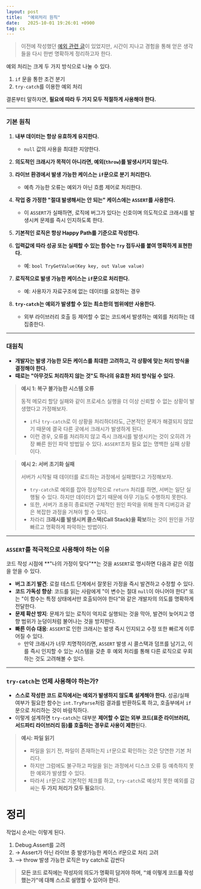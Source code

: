 ```yaml
---
layout: post
title:  "예외처리 원칙"
date:   2025-10-01 19:26:01 +0900
tag: cs
---
```


> 이전에 작성했던 [예외 관련 글](https://eeeuns.github.io/2021/12/25/exception/)이 있었지만, 시간이 지나고  경험을 통해 얻은 생각들을 다시 한번 명확하게 정리하고자 한다.

예외 처리는 크게 두 가지 방식으로 나눌 수 있다.

1.  `if` 문을 통한 조건 분기
2.  `try-catch`를 이용한 예외 처리

결론부터 말하자면, **필요에 따라 두 가지 모두 적절하게 사용해야 한다.**

---

### 기본 원칙

1.  **내부 데이터는 항상 유효하게 유지한다.**
    - `null` 값의 사용을 최대한 지양한다.

2.  **의도적인 크래시가 목적이 아니라면, 예외(`throw`)를 발생시키지 않는다.**

3.  **라이브 환경에서 발생 가능한 케이스는 `if`문으로 분기 처리한다.**
    - 예측 가능한 오류는 예외가 아닌 흐름 제어로 처리한다.

4.  **작업 중 가정한 "절대 발생해서는 안 되는" 케이스에는 `ASSERT`를 사용한다.**
    - 이 `ASSERT`가 실패하면, 로직에 버그가 있다는 신호이며 의도적으로 크래시를 발생시켜 문제를 즉시 인지하도록 한다.

5.  **기본적인 로직은 항상 Happy Path를 기준으로 작성한다.**

6.  **입력값에 따라 성공 또는 실패할 수 있는 함수는 `Try` 접두사를 붙여 명확하게 표현한다.**
    - 예: `bool TryGetValue(Key key, out Value value)`

7.  **로직적으로 발생 가능한 케이스는 `if`문으로 처리한다.**
    - 예: 사용자가 자료구조에 없는 데이터를 요청하는 경우

8.  **`try-catch`는 예외가 발생할 수 있는 최소한의 범위에만 사용한다.**
    - 외부 라이브러리 호출 등 제어할 수 없는 코드에서 발생하는 예외를 처리하는 데 집중한다.

---

### 대원칙

- **개발자는 발생 가능한 모든 케이스를 최대한 고려하고, 각 상황에 맞는 처리 방식을 결정해야 한다.**
- **때로는 "아무것도 처리하지 않는 것"도 하나의 유효한 처리 방식일 수 있다.**

> **예시 1: 복구 불가능한 시스템 오류**
>
> 동적 메모리 할당 실패와 같이 프로세스 실행을 더 이상 신뢰할 수 없는 상황이 발생했다고 가정해보자.
>
> - `if`나 `try-catch`로 이 상황을 처리하더라도, 근본적인 문제가 해결되지 않았기 때문에 결국 다른 곳에서 크래시가 발생하게 된다.
> - 이런 경우, 오류를 처리하지 않고 즉시 크래시를 발생시키는 것이 오히려 가장 빠른 원인 파악 방법일 수 있다. `ASSERT`조차 필요 없는 명백한 실패 상황이다.

> **예시 2: 서버 초기화 실패**
>
> 서버가 시작될 때 데이터를 로드하는 과정에서 실패했다고 가정해보자.
>
> - `try-catch`로 예외를 잡아 정상적으로 `return` 처리를 하면, 서버는 일단 실행될 수 있다. 하지만 데이터가 없기 때문에 아무 기능도 수행하지 못한다.
> - 또한, 서버가 조용히 종료되면 구체적인 원인 파악을 위해 원격 디버깅과 같은 복잡한 과정을 거쳐야 할 수 있다.
> - 차라리 **크래시를 발생시켜 콜스택(Call Stack)을 확보**하는 것이 원인을 가장 빠르고 명확하게 파악하는 방법이다.

---

### `ASSERT`를 적극적으로 사용해야 하는 이유

코드 작성 시점에 **"나의 가정이 맞다"**는 것을 `ASSERT`로 명시하면 다음과 같은 이점을 얻을 수 있다.

-   **버그 조기 발견**: 로컬 테스트 단계에서 잘못된 가정을 즉시 발견하고 수정할 수 있다.
-   **코드 가독성 향상**: 코드를 읽는 사람에게 "이 변수는 절대 `null`이 아니어야 한다" 또는 "이 함수는 특정 상태에서만 호출되어야 한다"와 같은 개발자의 의도를 명확하게 전달한다.
-   **문제 확산 방지**: 문제가 있는 로직이 억지로 실행되는 것을 막아, 발견이 늦어지고 영향 범위가 눈덩이처럼 불어나는 것을 방지한다.
-   **빠른 이슈 대응**: `ASSERT`로 인한 크래시는 발생 즉시 인지되고 수정 또한 빠르게 이루어질 수 있다.
    -   만약 크래시가 너무 치명적이라면, `ASSERT` 발생 시 콜스택과 덤프를 남기고, 이를 즉시 인지할 수 있는 시스템을 갖춘 후 예외 처리를 통해 다른 로직으로 우회하는 것도 고려해볼 수 있다.

---

### `try-catch`는 언제 사용해야 하는가?

-   **스스로 작성한 코드 로직에서는 예외가 발생하지 않도록 설계해야 한다.** 성공/실패 여부가 필요한 함수는 `int.TryParse`처럼 결과를 반환하도록 하고, 호출부에서 `if`문으로 처리하는 것이 바람직하다.
-   이렇게 설계하면 `try-catch`는 대부분 **제어할 수 없는 외부 코드(표준 라이브러리, 서드파티 라이브러리 등)를 호출하는 경우로 사용이 제한**된다.

> **예시: 파일 읽기**
>
> -   파일을 읽기 전, 파일이 존재하는지 `if`문으로 확인하는 것은 당연한 기본 처리다.
> -   하지만 그럼에도 불구하고 파일을 읽는 과정에서 디스크 오류 등 예측하지 못한 예외가 발생할 수 있다.
> -   따라서 `if`문으로 기본적인 체크를 하고, `try-catch`로 예상치 못한 예외를 감싸는 **두 가지 처리가 모두 필요**하다.


# 정리

작업시 순서는 이렇게 된다.


1. Debug.Assert를 고려
2.  -> Assert가 아닌 라이브 중 발생가능한 케이스 if문으로 처리 고려
3.  --> throw 발생 가능한 로직은 try catch로 감싼다



> **모든 코드 로직에는 작성자의 의도가 명확히 담겨야 하며, "왜 이렇게 코드를 작성했는가"에 대해 스스로 설명할 수 있어야 한다.**
